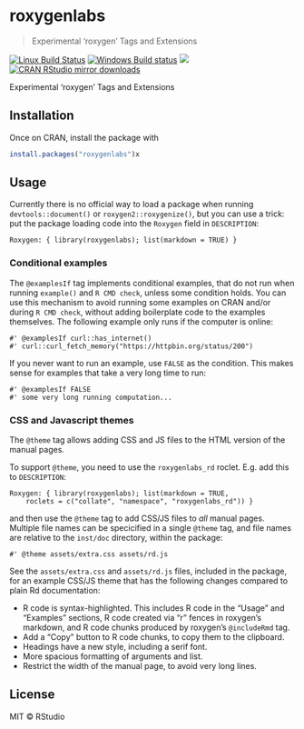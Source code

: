 
<!-- README.md is generated from README.Rmd. Please edit that file -->

# roxygenlabs

> Experimental ‘roxygen’ Tags and Extensions

[![Linux Build
Status](https://travis-ci.org/gaborcsardi/roxygenlabs.svg?branch=master)](https://travis-ci.org/gaborcsardi/roxygenlabs)
[![Windows Build
status](https://ci.appveyor.com/api/projects/status/github/gaborcsardi/roxygenlabs?svg=true)](https://ci.appveyor.com/project/gaborcsardi/roxygenlabs)
[![](http://www.r-pkg.org/badges/version/roxygenlabs)](http://www.r-pkg.org/pkg/roxygenlabs)
[![CRAN RStudio mirror
downloads](http://cranlogs.r-pkg.org/badges/roxygenlabs)](http://www.r-pkg.org/pkg/roxygenlabs)

Experimental ‘roxygen’ Tags and Extensions

## Installation

Once on CRAN, install the package with

``` r
install.packages("roxygenlabs")x
```

## Usage

Currently there is no official way to load a package when running
`devtools::document()` or `roxygen2::roxygenize()`, but you can use a
trick: put the package loading code into the `Roxygen` field in
`DESCRIPTION`:

    Roxygen: { library(roxygenlabs); list(markdown = TRUE) }

### Conditional examples

The `@examplesIf` tag implements conditional examples, that do not run
when running `example()` and `R CMD check`, unless some condition holds.
You can use this mechanism to avoid running some examples on CRAN and/or
during `R CMD check`, without adding boilerplate code to the examples
themselves. The following example only runs if the computer is online:

    #' @examplesIf curl::has_internet()
    #' curl::curl_fetch_memory("https://httpbin.org/status/200")

If you never want to run an example, use `FALSE` as the condition. This
makes sense for examples that take a very long time to run:

    #' @examplesIf FALSE
    #' some very long running computation...

### CSS and Javascript themes

The `@theme` tag allows adding CSS and JS files to the HTML version of
the manual pages.

To support `@theme`, you need to use the `roxygenlabs_rd` roclet. E.g.
add this to `DESCRIPTION`:

    Roxygen: { library(roxygenlabs); list(markdown = TRUE,
        roclets = c("collate", "namespace", "roxygenlabs_rd")) }

and then use the `@theme` tag to add CSS/JS files to *all* manual pages.
Multiple file names can be specicified in a single `@theme` tag, and
file names are relative to the `inst/doc` directory, within the package:

    #' @theme assets/extra.css assets/rd.js

See the `assets/extra.css` and `assets/rd.js` files, included in the
package, for an example CSS/JS theme that has the following changes
compared to plain Rd documentation:

  - R code is syntax-highlighted. This includes R code in the “Usage”
    and “Examples” sections, R code created via “r” fences in roxygen’s
    markdown, and R code chunks produced by roxygen’s `@includeRmd` tag.
  - Add a “Copy” button to R code chunks, to copy them to the clipboard.
  - Headings have a new style, including a serif font.
  - More spacious formatting of arguments and list.
  - Restrict the width of the manual page, to avoid very long lines.

## License

MIT © RStudio
